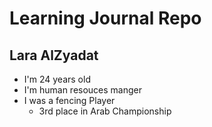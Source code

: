 # Learning Journal Repo
## Lara AlZyadat 
- I'm 24 years old 
- I'm human resouces manger
- I was a fencing Player 
  - 3rd place in Arab Championship 
